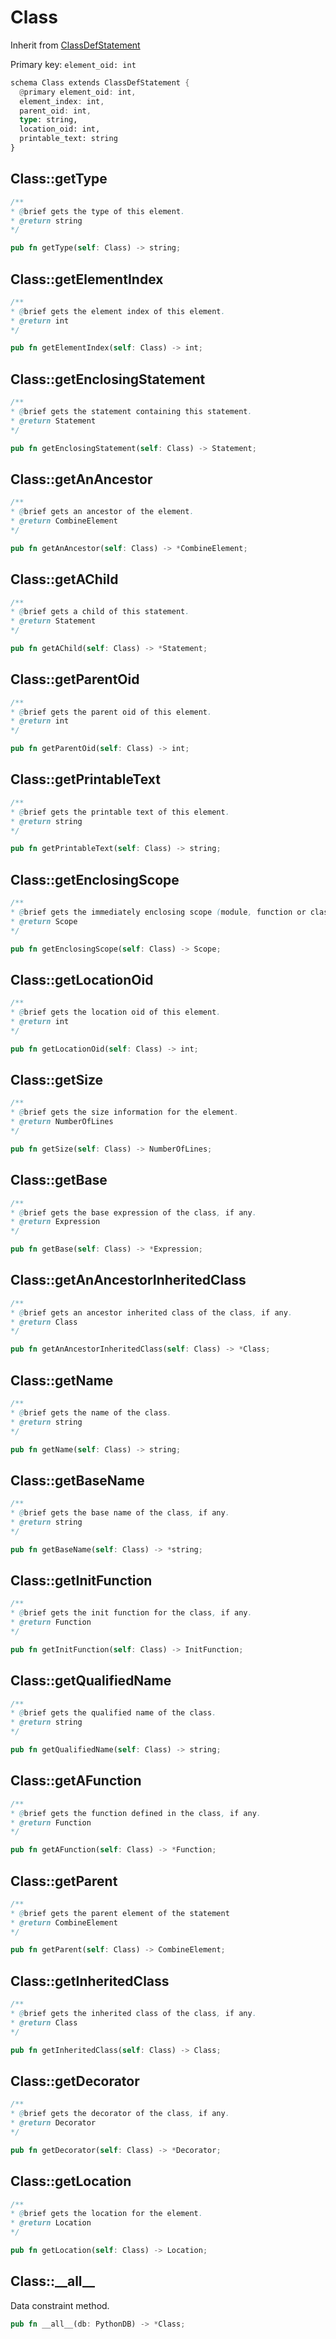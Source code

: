 # Class

Inherit from [ClassDefStatement](./ClassDefStatement.md)

Primary key: `element_oid: int`

```rust
schema Class extends ClassDefStatement {
  @primary element_oid: int,
  element_index: int,
  parent_oid: int,
  type: string,
  location_oid: int,
  printable_text: string
}
```
## Class::getType

```java
/**
* @brief gets the type of this element.
* @return string
*/
```
```rust
pub fn getType(self: Class) -> string;
```
## Class::getElementIndex

```java
/**
* @brief gets the element index of this element.
* @return int
*/
```
```rust
pub fn getElementIndex(self: Class) -> int;
```
## Class::getEnclosingStatement

```java
/**
* @brief gets the statement containing this statement.
* @return Statement 
*/
```
```rust
pub fn getEnclosingStatement(self: Class) -> Statement;
```
## Class::getAnAncestor

```java
/**
* @brief gets an ancestor of the element.
* @return CombineElement 
*/
```
```rust
pub fn getAnAncestor(self: Class) -> *CombineElement;
```
## Class::getAChild

```java
/**
* @brief gets a child of this statement.
* @return Statement 
*/
```
```rust
pub fn getAChild(self: Class) -> *Statement;
```
## Class::getParentOid

```java
/**
* @brief gets the parent oid of this element.
* @return int
*/
```
```rust
pub fn getParentOid(self: Class) -> int;
```
## Class::getPrintableText

```java
/**
* @brief gets the printable text of this element.
* @return string
*/
```
```rust
pub fn getPrintableText(self: Class) -> string;
```
## Class::getEnclosingScope

```java
/**
* @brief gets the immediately enclosing scope (module, function or class) whose body contains this statement.
* @return Scope 
*/
```
```rust
pub fn getEnclosingScope(self: Class) -> Scope;
```
## Class::getLocationOid

```java
/**
* @brief gets the location oid of this element.
* @return int
*/
```
```rust
pub fn getLocationOid(self: Class) -> int;
```
## Class::getSize

```java
/**
* @brief gets the size information for the element.
* @return NumberOfLines
*/
```
```rust
pub fn getSize(self: Class) -> NumberOfLines;
```
## Class::getBase

```java
/**
* @brief gets the base expression of the class, if any.
* @return Expression
*/
```
```rust
pub fn getBase(self: Class) -> *Expression;
```
## Class::getAnAncestorInheritedClass

```java
/**
* @brief gets an ancestor inherited class of the class, if any.
* @return Class
*/
```
```rust
pub fn getAnAncestorInheritedClass(self: Class) -> *Class;
```
## Class::getName

```java
/**
* @brief gets the name of the class.
* @return string 
*/
```
```rust
pub fn getName(self: Class) -> string;
```
## Class::getBaseName

```java
/**
* @brief gets the base name of the class, if any.
* @return string
*/
```
```rust
pub fn getBaseName(self: Class) -> *string;
```
## Class::getInitFunction

```java
/**
* @brief gets the init function for the class, if any.
* @return Function
*/
```
```rust
pub fn getInitFunction(self: Class) -> InitFunction;
```
## Class::getQualifiedName

```java
/**
* @brief gets the qualified name of the class.
* @return string
*/
```
```rust
pub fn getQualifiedName(self: Class) -> string;
```
## Class::getAFunction

```java
/**
* @brief gets the function defined in the class, if any.
* @return Function
*/
```
```rust
pub fn getAFunction(self: Class) -> *Function;
```
## Class::getParent

```java
/**
* @brief gets the parent element of the statement
* @return CombineElement 
*/
```
```rust
pub fn getParent(self: Class) -> CombineElement;
```
## Class::getInheritedClass

```java
/**
* @brief gets the inherited class of the class, if any.
* @return Class
*/
```
```rust
pub fn getInheritedClass(self: Class) -> Class;
```
## Class::getDecorator

```java
/**
* @brief gets the decorator of the class, if any.
* @return Decorator
*/
```
```rust
pub fn getDecorator(self: Class) -> *Decorator;
```
## Class::getLocation

```java
/**
* @brief gets the location for the element.
* @return Location
*/
```
```rust
pub fn getLocation(self: Class) -> Location;
```
## Class::\_\_all\_\_

Data constraint method.

```rust
pub fn __all__(db: PythonDB) -> *Class;
```

